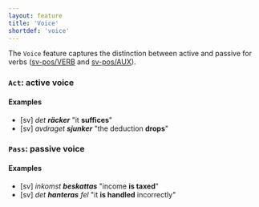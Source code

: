 ```yaml
---
layout: feature
title: 'Voice'
shortdef: 'voice'
---
```


The `Voice` feature captures the distinction between active
and passive for verbs ([sv-pos/VERB]() and [sv-pos/AUX]()).

### `Act`: active voice

#### Examples

* [sv] _det <b>räcker</b>_ "it <b>suffices</b>"
* [sv] _avdraget <b>sjunker</b>_ "the deduction <b>drops</b>"

### `Pass`: passive voice

#### Examples

* [sv] _inkomst <b>beskattas</b>_ "income <b>is taxed</b>"
* [sv] _det <b>hanteras</b> fel_ "it <b>is handled</b> incorrectly"

